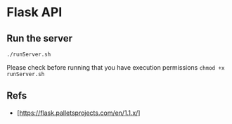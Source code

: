 # Flask API

## Run the server

`./runServer.sh`

Please check before running that you have execution permissions `chmod +x runServer.sh`

## Refs

- [https://flask.palletsprojects.com/en/1.1.x/]
  
